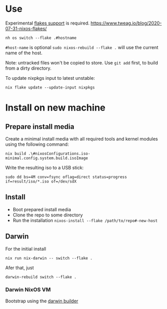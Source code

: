 # Use

Experimental [flakes support](https://www.tweag.io/blog/2020-07-31-nixos-flakes/) is required.
https://www.tweag.io/blog/2020-07-31-nixos-flakes/


```
nh os switch --flake .#hostname
```

`#host-name` is optional `sudo nixos-rebuild --flake .` will use the current name of the host.

Note: untracked files won't be copied to store. Use `git add` first, to build from a dirty directory.

To update nixpkgs input to latest unstable:
```
nix flake update --update-input nixpkgs
```


# Install on new machine

## Prepare install media

Create a minimal install media with all required tools and kernel modules using the following command:
```
nix build .\#nixosConfigurations.iso-minimal.config.system.build.isoImage
```

Write the resulting iso to a USB stick:
```
sudo dd bs=4M conv=fsync oflag=direct status=progress if=result/iso/*.iso of=/dev/sdX
```

## Install

* Boot prepared install media
* Clone the repo to some directory
* Run the installation `nixos-install --flake /path/to/repo#-new-host`

## Darwin

For the initial install
```
nix run nix-darwin -- switch --flake .
```
Afer that, just
```
darwin-rebuild switch --flake .
```

### Darwin NixOS VM

Bootstrap using the [darwin builder](https://nixos.org/manual/nixpkgs/unstable/#sec-darwin-builder)
